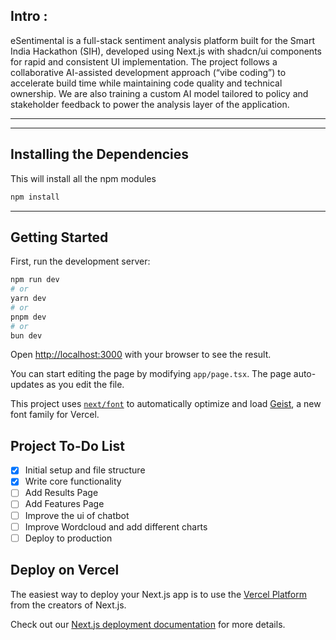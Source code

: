 ## Intro :
eSentimental is a full-stack sentiment analysis platform built for the Smart India Hackathon (SIH), developed using Next.js with shadcn/ui components for rapid and consistent UI implementation. The project follows a collaborative AI-assisted development approach (“vibe coding”) to accelerate build time while maintaining code quality and technical ownership. We are also training a custom AI model tailored to policy and stakeholder feedback to power the analysis layer of the application.

<hr>
<hr>

## Installing the Dependencies 

This will install all the npm modules 
```bash
npm install 
```

<hr>

## Getting Started

First, run the development server:

```bash
npm run dev
# or
yarn dev
# or
pnpm dev
# or
bun dev
```

Open [http://localhost:3000](http://localhost:3000) with your browser to see the result.

You can start editing the page by modifying `app/page.tsx`. The page auto-updates as you edit the file.

This project uses [`next/font`](https://nextjs.org/docs/app/building-your-application/optimizing/fonts) to automatically optimize and load [Geist](https://vercel.com/font), a new font family for Vercel.


## Project To-Do List
- [x] Initial setup and file structure
- [x] Write core functionality
- [ ] Add Results Page
- [ ] Add Features Page 
- [ ] Improve the ui of chatbot
- [ ] Improve Wordcloud and add different charts 
- [ ] Deploy to production

## Deploy on Vercel

The easiest way to deploy your Next.js app is to use the [Vercel Platform](https://vercel.com/new?utm_medium=default-template&filter=next.js&utm_source=create-next-app&utm_campaign=create-next-app-readme) from the creators of Next.js.

Check out our [Next.js deployment documentation](https://nextjs.org/docs/app/building-your-application/deploying) for more details.
